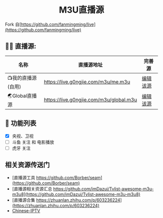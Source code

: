 <h1 align="center">M3U直播源</h1>

Fork 自[https://github.com/fanmingming/live](https://github.com/fanmingming/live)

## 🤹‍♂️ 直播源:

<table>
  <thead>
    <tr>
      <th>名称</th>
      <th>直播源地址</th>
      <th>完善源</th>
    </tr>
  </thead>
  <tbody>
    <tr>
      <td>📺我的直播源(自用)</td>
      <td><a href="https://live.g0ngjie.com/m3u/me.m3u">https://live.g0ngjie.com/m3u/me.m3u</a></td>
      <td><a href="https://github.com/g0ngjie/tvlive/edit/master/m3u/me.m3u">编辑该源</a></td>
    </tr>
    <tr>
      <td>🌏Global直播源</td>
      <td><a href="https://live.g0ngjie.com/m3u/global.m3u">https://live.g0ngjie.com/m3u/global.m3u</a></td>
      <td><a href="https://github.com/g0ngjie/tvlive/edit/master/m3u/global.m3u">编辑该源</a></td>
    </tr>
  </tbody>
</table>

## 📖 功能列表

- [x] 央视、卫视
- [ ] 斗鱼 关注 和 电影播放
- [ ] 虎牙 关注

## 相关资源传送门

- [直播源工具 https://github.com/Borber/seam](https://github.com/Borber/seam)
- [直播源相关资源汇总 https://github.com/imDazui/Tvlist-awesome-m3u-m3u8](https://github.com/imDazui/Tvlist-awesome-m3u-m3u8)
- [直播源合集 https://zhuanlan.zhihu.com/p/603236224](https://zhuanlan.zhihu.com/p/603236224)
- [Chinese-IPTV](https://github.com/BurningC4/Chinese-IPTV)

